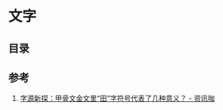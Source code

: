 # 文字

## 目录

## 参考
1. [字源新探：甲骨文金文里“田”字符号代表了几种意义？ - 资讯咖](https://inf.news/zh-hans/culture/7e325e0dbd5ce596d81a8d2cc0b183ac.html)
